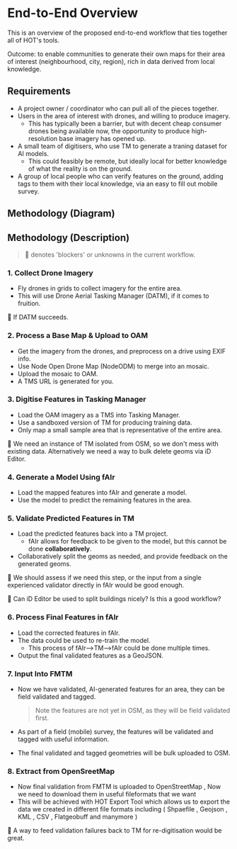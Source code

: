 # End-to-End Overview

This is an overview of the proposed end-to-end workflow that ties together all of
HOT's tools.

Outcome: to enable communities to generate their own maps for their area of interest
(neighbourhood, city, region), rich in data derived from local knowledge.

## Requirements

- A project owner / coordinator who can pull all of the pieces together.
- Users in the area of interest with drones, and willing to produce imagery.
  - This has typically been a barrier, but with decent cheap consumer drones
    being available now, the opportunity to produce high-resolution base imagery
    has opened up.
- A small team of digitisers, who use TM to generate a traning dataset for AI
  models.
  - This could feasibly be remote, but ideally local for better knowledge of
    what the reality is on the ground.
- A group of local people who can verify features on the ground, adding tags to them
  with their local knowledge, via an easy to fill out mobile survey.

## Methodology (Diagram)

## Methodology (Description)

> 🚧 denotes 'blockers' or unknowns in the current workflow.

### 1. Collect Drone Imagery

- Fly drones in grids to collect imagery for the entire area.
- This will use Drone Aerial Tasking Manager (DATM), if it comes to fruition.

🚧 If DATM succeeds.

### 2. Process a Base Map & Upload to OAM

- Get the imagery from the drones, and preprocess on a drive using EXIF info.
- Use Node Open Drone Map (NodeODM) to merge into an mosaic.
- Upload the mosaic to OAM.
- A TMS URL is generated for you.

### 3. Digitise Features in Tasking Manager

- Load the OAM imagery as a TMS into Tasking Manager.
- Use a sandboxed version of TM for producing training data.
- Only map a small sample area that is representative of the entire area.

🚧 We need an instance of TM isolated from OSM, so we don't mess with existing data.
Alternatively we need a way to bulk delete geoms via iD Editor.

### 4. Generate a Model Using fAIr

- Load the mapped features into fAIr and generate a model.
- Use the model to predict the remaining features in the area.

### 5. Validate Predicted Features in TM

- Load the predicted features back into a TM project.
  - fAIr allows for feedback to be given to the model, but this cannot be done
    **collaboratively**.
- Collaboratively split the geoms as needed, and provide feedback on the generated
  geoms.

🚧 We should assess if we need this step, or the input from a single experienced
validator directly in fAIr would be good enough.

🚧 Can iD Editor be used to split buildings nicely? Is this a good workflow?

### 6. Process Final Features in fAIr

- Load the corrected features in fAIr.
- The data could be used to re-train the model.
  - This process of fAIr-->TM-->fAIr could be done multiple times.
- Output the final validated features as a GeoJSON.

### 7. Input Into FMTM

- Now we have validated, AI-generated features for an area, they can be field
  validated and tagged.

  > Note the features are not yet in OSM, as they will be field validated first.

- As part of a field (mobile) survey, the features will be validated and tagged with
  useful information.
- The final validated and tagged geometries will be bulk uploaded to OSM.

### 8. Extract from OpenSreetMap

- Now final validation from FMTM is uploaded to OpenStreetMap , Now we need to download them in useful fileformats that we want
- This will be achieved with HOT Export Tool which allows us to export the data we created in different file formats including ( Shpaefile , Geojson , KML , CSV , Flatgeobuff and manymore )

🚧 A way to feed validation failures back to TM for re-digitisation would be great.
